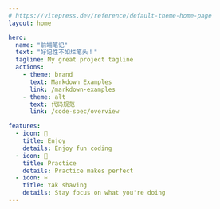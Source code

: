 ```yaml
---
# https://vitepress.dev/reference/default-theme-home-page
layout: home

hero:
  name: "前端笔记"
  text: "好记性不如烂笔头！"
  tagline: My great project tagline
  actions:
    - theme: brand
      text: Markdown Examples 
      link: /markdown-examples
    - theme: alt
      text: 代码规范
      link: /code-spec/overview

features:
  - icon: 📝
    title: Enjoy
    details: Enjoy fun coding
  - icon: 🚀
    title: Practice
    details: Practice makes perfect
  - icon: ✂️
    title: Yak shaving
    details: Stay focus on what you're doing
---
```


